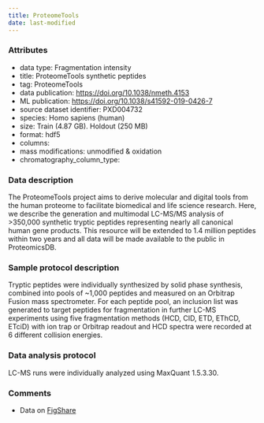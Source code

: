 ```yaml
---
title: ProteomeTools
date: last-modified
---
```


### Attributes
- data type: Fragmentation intensity
- title: ProteomeTools synthetic peptides
- tag: ProteomeTools
- data publication: https://doi.org/10.1038/nmeth.4153
- ML publication: https://doi.org/10.1038/s41592-019-0426-7
- source dataset identifier: PXD004732
- species: Homo sapiens (human)
- size: Train (4.87 GB). Holdout (250 MB)
- format: hdf5
- columns:
- mass modifications: unmodified & oxidation
- chromatography_column_type: <unknown>

### Data description
The ProteomeTools project aims to derive molecular and digital
tools from the human proteome to facilitate biomedical and life science research.
Here, we describe the generation and multimodal LC-MS/MS analysis of >350,000
synthetic tryptic peptides representing nearly all canonical human gene products. This
resource will be extended to 1.4 million peptides within two years and all data will be
made available to the public in ProteomicsDB.

### Sample protocol description
Tryptic peptides were individually synthesized by solid
phase synthesis, combined into pools of ~1,000 peptides and measured on an Orbitrap
Fusion mass spectrometer. For each peptide pool, an inclusion list was generated to
target peptides for fragmentation in further LC-MS experiments using five
fragmentation methods (HCD, CID, ETD, EThCD, ETciD) with ion trap or Orbitrap
readout and HCD spectra were recorded at 6 different collision energies.

### Data analysis protocol
LC-MS runs were individually analyzed using MaxQuant 1.5.3.30.

### Comments
- Data on [FigShare](https://figshare.com/articles/dataset/ProteomeTools_-_Prosit_fragmentation_-_Data/6860261)

